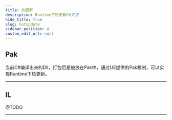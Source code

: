 ```yaml
---
title: 热更新
description: Runtime下热更新C#变更
hide_title: true
slug: hotupdate
sidebar_position: 4
custom_edit_url: null
---
```


## Pak

当前C#编译出来的Dll，打包后是被放在Pak中，通过UE提供的Pak机制，可以实现Runtime下热更新。

---

## IL

@TODO

---
